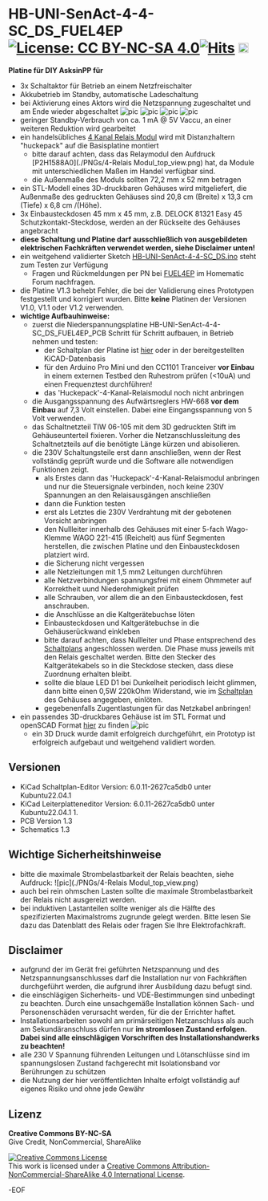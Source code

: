 # HB-UNI-SenAct-4-4-SC_DS_FUEL4EP [![License: CC BY-NC-SA 4.0](https://img.shields.io/badge/License-CC%20BY--NC--SA%204.0-lightgrey.svg)](https://creativecommons.org/licenses/by-nc-sa/4.0/)[![Hits](https://hits.seeyoufarm.com/api/count/incr/badge.svg?url=https%3A%2F%2Fgithub.com%2FFUEL4EP%2FHomeAutomation%2Ftree%2Fmaster%2FAsksinPP_developments%2FPCBs%2FHB-UNI-SenAct-4-4-SC_FUEL4EP&count_bg=%2379C83D&title_bg=%23555555&icon=&icon_color=%23E7E7E7&title=hits&edge_flat=false)](https://hits.seeyoufarm.com)  <a href='https://ko-fi.com/FUEL4EP' target='_blank'><img height='20' style='border:0px;height:20px;' src='https://cdn.ko-fi.com/cdn/kofi1.png?v=2' border='0' alt='Buy Me a Coffee at ko-fi.com' /></a>


**Platine für DIY AsksinPP für**
- 3x Schaltaktor für Betrieb an einem Netzfreischalter
- Akkubetrieb im Standby, automatische Ladeschaltung
- bei Aktivierung eines Aktors wird die Netzspannung zugeschaltet und am Ende wieder abgeschaltet
![pic](./PNGs/HB-UNI-SenAct-4-4-SC_DS_FUEL4EP_PCB_top_3D.png)
![pic](./3D_Printer/case/top.png)
![pic](./3D_Printer/case/back.png)
![pic](./3D_Printer/case/internal_1.png)
- geringer Standby-Verbrauch von ca. 1 mA @ 5V Vaccu, an einer weiteren Reduktion wird gearbeitet
- ein handelsübliches [4 Kanal Relais Modul](https://www.ebay.de/itm/155095219126) wird mit Distanzhaltern "huckepack" auf die Basisplatine montiert
	+ bitte darauf achten, dass das Relaymodul den Aufdruck [P2H1588A0](./PNGs/4-Relais Modul_top_view.png) hat, da Module mit unterschiedlichen Maßen im Handel verfügbar sind.
	+ die Außenmaße des Moduls sollten 72,2 mm x 52 mm betragen
- ein STL-Modell eines 3D-druckbaren Gehäuses wird mitgeliefert, die Außenmaße des gedruckten Gehäuses sind 20,8 cm (Breite) x 13,3 cm (Tiefe) x 6,8 cm /(Höhe).
- 3x Einbausteckdosen 45 mm x 45 mm, z.B. DELOCK 81321 Easy 45 Schutzkontakt-Steckdose, werden an der Rückseite des Gehäuses angebracht
- **diese Schaltung und Platine darf ausschließlich von ausgebildeten elektrischen Fachkräften verwendet werden, siehe Disclaimer unten!**
- ein weitgehend validierter Sketch [HB-UNI-SenAct-4-4-SC_DS.ino](../../sketches/HB-UNI-SenAct-4-4-SC_DS/) steht zum Testen zur Verfügung
	- Fragen und Rückmeldungen per PN bei [FUEL4EP](https://homematic-forum.de/forum/ucp.php?i=pm&mode=compose&u=20685) im Homematic Forum nachfragen.
- die Platine V1.3 behebt Fehler, die bei der Validierung eines Prototypen festgestellt und korrigiert wurden. Bitte **keine** Platinen der Versionen V1.0, V1.1 oder V1.2 verwenden.
- **wichtige Aufbauhinweise:**
    + zuerst die Niederspannungsplatine HB-UNI-SenAct-4-4-SC_DS_FUEL4EP_PCB Schritt für Schritt aufbauen, in Betrieb nehmen und testen:
	    * der Schaltplan der Platine ist [hier](./schematics/HB-UNI-SenAct-4-4-SC_DS_FUEL4EP_PCB.pdf) oder in der bereitgestellten KiCAD-Datenbasis
        + für den Arduino Pro Mini und den CC1101 Tranceiver **vor Einbau** in einem externen Testbed den Ruhestrom prüfen (<10uA) und einen Frequenztest durchführen!
        + das 'Huckepack'-4-Kanal-Relaismodul noch nicht anbringen
    - die Ausgangsspannung des Aufwärtsreglers HW-668 **vor dem Einbau** auf 7,3 Volt einstellen. Dabei eine Eingangsspannung von 5 Volt verwenden.
    - das Schaltnetzteil TIW 06-105 mit dem 3D gedruckten Stift im Gehäuseunterteil fixieren. Vorher die Netzanschlussleitung des Schaltnetzteils auf die benötigte Länge kürzen und abisolieren.
    + die 230V Schaltungsteile erst dann anschließen, wenn der Rest vollständig geprüft wurde und die Software alle notwendigen Funktionen zeigt.
        * als Erstes dann das 'Huckepack'-4-Kanal-Relaismodul anbringen und nur die Steuersignale verbinden, noch keine 230V Spannungen an den Relaisausgängen anschließen
        * dann die Funktion testen
        * erst als Letztes die 230V Verdrahtung mit der gebotenen Vorsicht anbringen
        * den Nullleiter innerhalb des Gehäuses mit einer 5-fach Wago-Klemme WAGO 221-415 (Reichelt) aus fünf Segmenten herstellen, die zwischen Platine und den Einbausteckdosen platziert wird.
        * die Sicherung nicht vergessen
        * alle Netzleitungen mit 1,5 mm2 Leitungen durchführen
        * alle Netzverbindungen spannungsfrei mit einem Ohmmeter auf Korrektheit uund Niederohmigkeit prüfen
        * alle Schrauben, vor allem die an den Einbausteckdosen, fest anschrauben.
        * die Anschlüsse an die Kaltgerätebuchse löten
        * Einbausteckdosen und Kaltgerätebuchse in die Gehäuserückwand einkleben
        * bitte darauf achten, dass Nullleiter und Phase entsprechend des [Schaltplans](./schematics/HB-UNI-SenAct-4-4-SC_DS_FUEL4EP_case.pdf) angeschlossen werden. Die Phase muss jeweils mit den Relais geschaltet werden. Bitte den Stecker des Kaltgerätekabels so in die Steckdose stecken, dass diese Zuordnung erhalten bleibt. 
        * sollte die blaue LED D1 bei Dunkelheit periodisch leicht glimmen, dann bitte einen 0,5W 220kOhm Widerstand, wie im [Schaltplan](./schematics/HB-UNI-SenAct-4-4-SC_DS_FUEL4EP_case.pdf) des Gehäuses angegeben, einlöten.
        * gegebenenfalls Zugentlastungen für das Netzkabel anbringen!
- ein passendes 3D-druckbares Gehäuse ist im STL Format und openSCAD Format [hier](./3D_Printer/case/) zu finden
![pic](./3D_Printer/case/Case_bottom_OpenSCAD_view.png)
	+ ein 3D Druck wurde damit erfolgreich durchgeführt, ein Prototyp ist erfolgreich aufgebaut und weitgehend validiert worden.
	
## Versionen
- KiCad Schaltplan-Editor Version: 6.0.11-2627ca5db0 unter Kubuntu22.04.1
- KiCad Leiterplatteneditor Version: 6.0.11-2627ca5db0 unter Kubuntu22.04.1 1.
- PCB Version 1.3
- Schematics  1.3


## Wichtige Sicherheitshinweise

- bitte die maximale Strombelastbarkeit der Relais beachten, siehe Aufdruck:
![pic](./PNGs/4-Relais Modul_top_view.png)
- auch bei rein ohmschen Lasten sollte die maximale Strombelastbarkeit der Relais nicht ausgereizt werden.
- bei induktiven Lastanteilen sollte weniger als die Hälfte des spezifizierten Maximalstroms zugrunde gelegt werden.  Bitte lesen Sie dazu das Datenblatt des Relais oder fragen Sie Ihre Elektrofachkraft.


## Disclaimer

- aufgrund der im Gerät frei geführten Netzspannung und des Netzspannungsanschlusses darf die Installation nur von Fachkräften durchgeführt werden, die aufgrund ihrer Ausbildung dazu befugt sind.
- die einschlägigen Sicherheits- und VDE-Bestimmungen sind unbedingt zu beachten. Durch eine unsachgemäße Installation können Sach- und Personenschäden verursacht werden, für die der Errichter haftet.
- Installationsarbeiten sowohl am primärseitigen Netzanschluss als auch am Sekundäranschluss dürfen nur **im stromlosen Zustand erfolgen. Dabei sind alle einschlägigen Vorschriften des Installationshandwerks zu beachten!** 
- alle 230 V Spannung führenden Leitungen und Lötanschlüsse sind im spannungslosen Zustand fachgerecht mit Isolationsband vor Berührungen zu schützen
- die Nutzung der hier veröffentlichten Inhalte erfolgt vollständig auf eigenes Risiko und ohne jede Gewähr

## Lizenz 

**Creative Commons BY-NC-SA**<br>
Give Credit, NonCommercial, ShareAlike

<a rel="license" href="http://creativecommons.org/licenses/by-nc-sa/4.0/"><img alt="Creative Commons License" style="border-width:0" src="https://i.creativecommons.org/l/by-nc-sa/4.0/88x31.png" /></a><br />This work is licensed under a <a rel="license" href="http://creativecommons.org/licenses/by-nc-sa/4.0/">Creative Commons Attribution-NonCommercial-ShareAlike 4.0 International License</a>.


-EOF
	

